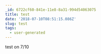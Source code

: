 ```yaml
---
_id: 6722cf60-841e-11e8-8a31-994d54063075
title: test
date: '2018-07-10T08:51:15.086Z'
slug: test
tags:
  - user-generated
---
```

test on 7/10

